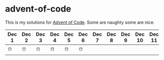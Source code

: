 # advent-of-code

This is my solutions for [Advent of Code](https://adventofcode.com/).
Some are naughty some are nice. 

| Dec 1 | Dec 2 | Dec 3 | Dec 4 | Dec 5 | Dec 6 | Dec 7 | Dec 8 | Dec 9 | Dec 10 | Dec 11 | Dec 12 | Dec 13 | Dec 14 | Dec 15 | Dec 16 | Dec 17 | Dec 18 | Dec 19 | Dec 20 | Dec 21 | Dec 22 | Dec 23 | Dec 24 | Dec 25 |
|-------|-------|-------|-------|-------|-------|-------|-------|-------|--------|--------|--------|--------|--------|--------|--------|--------|--------|--------|--------|--------|--------|--------|--------|--------|
|☃️|☃️|☃️|☃️|☃️|☃️|
